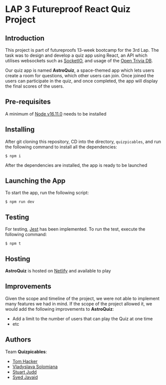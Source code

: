 # LAP 3 Futureproof React Quiz Project

## Introduction

This project is part of futureproofs 13-week bootcamp for the 3rd Lap. The task was to design and develop a quiz app using React, an API which utilises websockets such as [SocketIO](https://socket.io/docs/v4/), and usage of the [Open Trivia DB](https://opentdb.com/api_config.php).

Our quiz app is named **AstroQuiz**, a space-themed app which lets users create a room for questions, which other users can join. Once joined the users can participate in the quiz, and once completed, the app will display the final scores of the users.

## Pre-requisites

A minimum of [Node v16.11.0](https://nodejs.org/en/) needs to be installed

## Installing

After git cloning this repository, CD into the directory, `quizpicables`, and run the following command to install all the dependencies:

```
$ npm i
```

After the dependencies are installed, the app is ready to be launched

## Launching the App

To start the app, run the following script:

```
$ npm run dev
```

## Testing

For testing, [Jest](https://jestjs.io/) has been implemented. To run the test, execute the following command:

```
$ npm t
```

## Hosting

**AstroQuiz** is hosted on [Netlify](https://fanciful-cranachan-239991.netlify.app/) and available to play

## Improvements

Given the scope and timeline of the project, we were not able to implement many features we had in mind. If the scope of the project allowed it, we would add the following improvements to **AstroQuiz**:

- Add a limit to the number of users that can play the Quiz at one time
- etc

## Authors

Team **Quizpicables**:

- [Tom Hacker](https://github.com/TommyHacker)
- [Vladyslava Solomiana](https://github.com/solo-vlada)
- [Stuart Judd](https://github.com/SuperBrava)
- [Syed Javaid](https://github.com/syedmjavaid)
